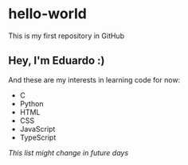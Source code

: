 # hello-world
This is my first repository in GitHub

## Hey, I'm Eduardo :)
And these are my interests in learning code for now:

- C
- Python
- HTML
- CSS
- JavaScript
- TypeScript

*This list might change in future days*
